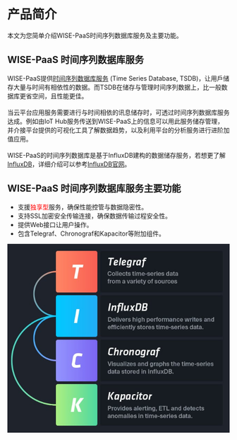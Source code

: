 # 产品简介

本文为您简单介绍WISE-PaaS时间序列数据库服务及主要功能。

## WISE-PaaS 时间序列数据库服务

WISE-PaaS提供[时间序列数据库服务](https://en.wikipedia.org/wiki/Temporal_database) (Time Series Database, TSDB)，让用戶储存大量与时间有相依性的数据。而TSDB在储存与管理时间序列数据上，比一般数据库更省空间，且性能更佳。<br><br>
当云平台应用服务需要进行与时间相依的讯息储存时，可透过时间序列数据库服务达成。例如由IoT Hub服务传送到WISE-PaaS上的信息可以用此服务储存管理，并介接平台提供的可视化工具了解数据趋势，以及利用平台的分析服务进行进阶加值应用。<br><br>
WISE-PaaS的时间序列数据库是基于InfluxDB建构的数据储存服务，若想更了解[InfluxDB](https://zh.wikipedia.org/wiki/InfluxDB)，详细介绍可以参考[InfluxDB官网](https://www.influxdata.com/)。

## WISE-PaaS 时间序列数据库服务主要功能

* 支援<span style="color:red;">独享型</span>服务，确保性能控管与数据隐密性。
* 支持SSL加密安全传输连接，确保数据传输过程安全性。
* 提供Web接口让用户操作。
* 包含Telegraf、Chronograf和Kapacitor等附加组件。

![时间序列数据库服务 示意图](../uploads/images/InfluxDB/InfluxDB.jpg)
